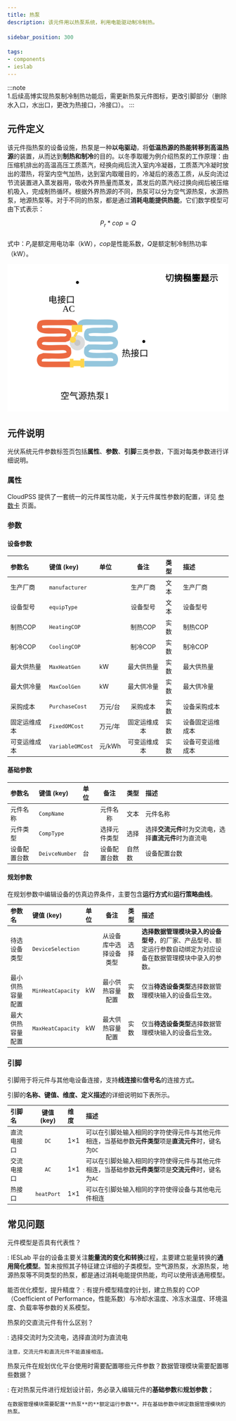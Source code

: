 ```yaml
---
title: 热泵
description: 该元件用以热泵系统，利用电能驱动制冷制热。

sidebar_position: 300

tags: 
- components
- ieslab
---
```

:::note  
1.后续高博实现热泵制冷制热功能后，需更新热泵元件图标，更改引脚部分（删除水入口，水出口，更改为热接口，冷接口）。
:::
## 元件定义

该元件指热泵的设备设施，热泵是一种**以电驱动**，将**低温热源的热能转移到高温热源**的装置，从而达到**制热和制冷**的目的。以冬季取暖为例介绍热泵的工作原理：由压缩机排出的高温高压工质蒸汽，经换向阀后流入室内冷凝器，工质蒸汽冷凝时放出的潜热，将室内空气加热，达到室内取暖目的，冷凝后的液态工质，从反向流过节流装置进入蒸发器用，吸收外界热量而蒸发，蒸发后的蒸汽经过换向阀后被压缩机吸入，完成制热循环。根据外界热源的不同，热泵可以分为空气源热泵，水源热泵，地源热泵等。对于不同的热泵，都是通过**消耗电能提供热能**，它们数学模型可由下式表示：

$$
P_r*cop = Q
$$  
式中：$P_r$是额定用电功率（$\mathrm{kW}$），$cop$是性能系数，$Q$是额定制冷制热功率（$\mathrm{kW}$）。

![热泵 =x300](./heat-pump.svg )



## 元件说明

光伏系统元件参数标签页包括**属性**、**参数**、**引脚**三类参数，下面对每类参数进行详细说明。

### 属性

CloudPSS 提供了一套统一的元件属性功能，关于元件属性参数的配置，详见 [参数卡](docs/documents/software/10-xstudio/20-simstudio/40-workbench/20-function-zone/30-design-tab/30-param-panel/index.md) 页面。

### 参数

#### 设备参数

| 参数名 | 键值 (key) | 单位 | 备注 | 类型 | 描述 |
| :--- | :--- | :--- | :--: | :--- | :--- |
| 生产厂商 | `manufacturer` |  | 生产厂商 | 文本 | 生产厂商 |
| 设备型号 | `equipType` |  | 设备型号 | 文本 | 设备型号 |
| 制热COP | `HeatingCOP` |  | 制热COP | 实数 | 制热COP |
| 制冷COP | `CoolingCOP` |  | 制冷COP | 实数 | 制冷COP |
| 最大供热量 | `MaxHeatGen` | kW | 最大供热量 | 实数 | 最大供热量 |
| 最大供冷量 | `MaxCoolGen` | kW | 最大供冷量 | 实数 | 最大供冷量 |
| 采购成本 | `PurchaseCost` | 万元/台 | 采购成本 | 实数 | 设备采购成本 |
| 固定运维成本 | `FixedOMCost` | 万元/年 | 固定运维成本 | 实数 | 设备固定运维成本 |
| 可变运维成本 | `VariableOMCost` | 元/kWh | 可变运维成本 | 实数 | 设备可变运维成本 |

#### 基础参数

| 参数名 | 键值 (key) | 单位 | 备注 | 类型 | 描述 |
| :--- | :--- | :--- | :--: | :--- | :--- |
| 元件名称 | `CompName` |  | 元件名称 | 文本 | 元件名称 |
| 元件类型 | `CompType` |  | 选择元件类型 | 选择 | 选择**交流元件**时为交流电，选择**直流元件**时为直流电|
| 设备配置台数 | `DeivceNumber` | 台 | 设备配置台数 | 自然数 | 设备配置台数 |


#### 规划参数

在规划参数中编辑设备的仿真边界条件，主要包含**运行方式**和**运行策略曲线**。

| 参数名 | 键值 (key)  | 单位 | 备注 | 类型 | 描述 |
| :--- | :--- | :--- | :--: | :--- | :--- |
| 待选设备类型 | `DeviceSelection` |  | 从设备库中选择设备类型 | 选择 | **选择数据管理模块录入的设备型号**，的厂家、产品型号、额定运行参数自动绑定为对应设备在数据管理模块中录入的参数。|
| 最小供热容量配置 | `MinHeatCapacity` | kW | 最小供热容量配置 | 实数 | 仅当**待选设备类型**选择数据管理模块输入的设备后生效。|
| 最大供热容量配置 | `MaxHeatCapacity` | kW | 最大供热容量配置 | 实数 | 仅当**待选设备类型**选择数据管理模块输入的设备后生效。|

<!-- 
| 出力模式 | `SettingParaType` |  | 选择运行模式 | 选择 | 在输入仿真运行策略前需要指定设备运行模式。有**温度**和**功率**两种模式。若选择**温度**模式，则设备出力根据系统计算得到。若选择**功率**模式，设备出力为用户指定功率，进出口温度根据热功率和流量计算得到。|
| 温度模式运行策略 | `OutletTemp` |  | 配置设备在不同时刻的运行温度 | 表格 | 仅当**出力模式**项为温度模式时生效，在表格中录入**各个时间段对应的出口温度**。 **开始时间**对应每个仿真时刻，**供水温度**为设备出口温度。|
| 功率模式运行策略 | `EnergySupply` |  | 配置设备在不同时刻的功率 | 表格 | 仅当**出力模式**项为功率模式时生效，在表格中录入**各个时间段对应的设备运行策略**。 **开始时间**对应每个仿真时刻，**设备启停运行策略**为设备运行挡位和运行台数的组合，注意设备运行总台数不能超过设备配置台数。|

#### 优化参数

在优化参数中编辑优化参数。

| 参数名 | 键值 (key)  | 单位 | 备注 | 类型 | 描述 |
| :--- | :--- | :--- | :--: | :--- | :--- |
| 是否优化该设备 | `OptimizationChoice` |  | 是否元件的运行方式进行优化 | 选择 | 选择**是**，则设备的运行策略由系统优化得到，不读取规划参数中设置的运行模式和运行策略；选择**否**，则系统按照规划参数的运行模式和运行策略运行。|
-->

### 引脚

引脚用于将元件与其他电设备连接，支持**线连接**和**信号名**的连接方式。

引脚的**名称、键值、维度、定义描述**的详细说明如下表所示。

| 引脚名 | 键值 (key)  | 维度 | 描述 |
| :--- | :--: | :--- | :--- |
| 直流电接口 | `DC` | 1×1 | 可以在引脚处输入相同的字符使得元件与其他元件相连，当基础参数**元件类型**项是**直流元件**时，键名为`DC` |
| 交流电接口 | `AC` | 1×1 | 可以在引脚处输入相同的字符使得元件与其他元件相连，当基础参数**元件类型**项是**交流元件**时，键名为`AC` |
| 热接口 | `heatPort` | 1×1 | 可以在引脚处输入相同的字符使得设备与其他电元件相连|



## 常见问题

元件模型是否具有代表性？

:   IESLab 平台的设备主要关注**能量流的变化和转换**过程，主要建立能量转换的**通用简化模型**。暂未按照其子特征建立详细的子类模型。空气源热泵，水源热泵，地源热泵等不同类型的热泵，都是通过消耗电能提供热能，均可以使用该通用模型。


能否优化模型，提升精度？
:   有提升模型精度的计划，建立热泵的 COP（Coefficient of Performance，性能系数）与冷却水温度、冷冻水温度、环境温度、负载率等参数的关系模型。


热泵的交直流元件有什么区别？

:   选择交流时为交流电，选择直流时为直流电
    

    注意，交流元件和直流元件不能直接相连。

热泵元件在规划优化平台使用时需要配置哪些元件参数？数据管理模块需要配置哪些数据？

:   在对热泵元件进行规划设计前，务必录入编辑元件的**基础参数**和**规划参数**；

    在数据管理模块需要配置**热泵**的**额定运行参数**。并在基础参数中绑定数据管理模块的热泵。
